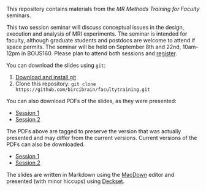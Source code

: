 This repository contains materials from the _MR Methods Training for Faculty_ seminars.

This two session seminar will discuss conceptual issues in the design, execution and analysis of MRI experiments. The seminar is intended for faculty, although graduate students and postdocs are welcome to attend if space permits. The seminar will be held on September 8th and 22nd, 10am-12pm in BOUS160. Please plan to attend both sessions and [register](http://birc.uconn.edu/2017/08/08/mr-methods-training-for-faculty/).



You can download the slides using `git`:

1. [Download and install git](https://git-scm.com/book/en/v2/Getting-Started-Installing-Git)
2. Clone this repository: 
`git clone https://github.com/bircibrain/facultytraining.git`

You can also download PDFs of the slides, as they were presented:

- [Session 1](https://github.com/bircibrain/facultytraining/raw/v1.0/MRTraining1.pdf) 
- [Session 2](https://github.com/bircibrain/facultytraining/blob/v1.2/MRTraining2.pdf)

The PDFs above are tagged to preserve the version that was actually presented and may differ from the current versions. Current versions of the PDFs can also be downloaded.

- [Session 1](https://github.com/bircibrain/facultytraining/raw/master/MRTraining1.pdf)
- [Session 2](https://github.com/bircibrain/facultytraining/raw/master/MRTraining2.pdf)

 
 
The slides are written in Markdown using the [MacDown](http://macdown.uranusjr.com) editor and presented (with minor hiccups) using [Deckset](https://www.decksetapp.com). 



